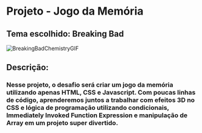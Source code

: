 # Projeto - Jogo da Memória
## Tema escolhido: Breaking Bad 

![BreakingBadChemistryGIF](https://user-images.githubusercontent.com/95503135/169347560-d9ab38c2-6394-4cb0-bc10-3a63ca0c06ab.gif)

## Descrição:

### Nesse projeto, o desafio será criar um jogo da memória utilizando apenas HTML, CSS e Javascript. Com poucas linhas de código, aprenderemos juntos a trabalhar com efeitos 3D no CSS e lógica de programação utilizando condicionais, Immediately Invoked Function Expression e manipulação de Array em um projeto super divertido.

